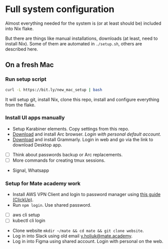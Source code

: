 # Full system configuration
Almost everything needed for the system is (or at least should be)
included into Nix flake.

But there are things like manual installations, downloads (at least, need to install Nix).
Some of them are automated in `./setup.sh`, others are described here.

## On a fresh Mac
### Run setup script
```bash
curl -L https://bit.ly/new_mac_setup | bash
```
It will setup git, install Nix, clone this repo, install and configure everything from the flake.

### Install UI apps manually
- Setup Karabiner elements. Copy settings from this repo.
- [Download](https://arc.net/download) and install Arc browser. *Login with personal default account.*
- [Download](https://app.grammarly.com/apps) and install Grammarly. Login in web and go via the link to download Desktop app.
- [ ] Think about passwords backup or Arc replacements.
- [ ] More commands for creating tmux sessions.
- Signal, Whatsapp

### Setup for Mate academy work
- Install AWS VPN Client and login to password manager using [this guide (ClickUp)](https://app.clickup.com/24383048/v/dc/q83j8-12520/q83j8-335907).
- Run `npm login`. Use shared password.
- [ ] aws cli setup
- [ ] kubectl cli login
- Clone website `mkdir ~/mate && cd mate && git clone website`.
- Log in into Slack using old email y.holiuk@mate.academy.
- Log in into Figma using shared account. Login with personal on the web.